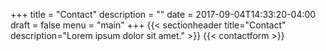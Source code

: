 +++
title = "Contact"
description = "" 
date = 2017-09-04T14:33:20-04:00
draft = false
menu = "main"
+++
{{< sectionheader 
    title="Contact" 
    description="Lorem ipsum dolor sit amet."
    >}}
{{< contactform >}}